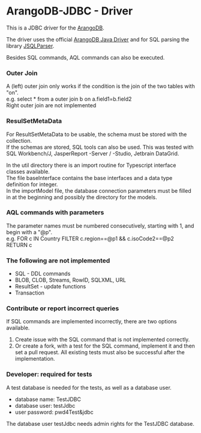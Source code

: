 # ArangoDB-JDBC - Driver
This is a JDBC driver for the [ArangoDB](https://arangodb.com).

The driver uses the official [ArangoDB Java Driver](https://github.com/arangodb/arangodb-java-driver) and for SQL parsing the library [JSQLParser](https://github.com/JSQLParser/JSqlParser). 

Besides SQL commands, AQL commands can also be executed.

### Outer Join

A (left) outer join only works if the condition is the join of the two tables with "on".  
e.g. select * from a outer join b on a.field1=b.field2  
Right outer join are not implemented

### ResulSetMetaData

For ResultSetMetaData to be usable, the schema must be stored with the collection.  
If the schemas are stored, SQL tools can also be used. This was tested with SQL Workbench/J, JasperReport -Server / -Studio, Jetbrain DataGrid.

In the util directory there is an import routine for Typescript interface classes available.  
The file baseInterface contains the base interfaces and a data type definition for integer.  
In the importModel file, the database connection parameters must be filled in at the beginning and possibly the directory for the models.

### AQL commands with parameters

The parameter names must be numbered consecutively, starting with 1, and begin with a "@p".  
e.g. FOR c IN Country FILTER c.region==@p1 && c.isoCode2==@p2 RETURN c

### The following are not implemented

- SQL - DDL commands
- BLOB, CLOB, Streams, RowID, SQLXML, URL
- ResultSet - update functions
- Transaction

### Contribute or report incorrect queries

If SQL commands are implemented incorrectly, there are two options available.

1. Create issue with the SQL command that is not implemented correctly.
2. Or create a fork, with a test for the SQL command, implement it and then set a pull request. All existing tests must also be successful after the implementation.


### Developer: required for tests

A test database is needed for the tests, as well as a database user.

- database name: TestJDBC
- database user: testJdbc
- user password: pwd4Test&jdbc

The database user testJdbc needs admin rights for the TestJDBC database.